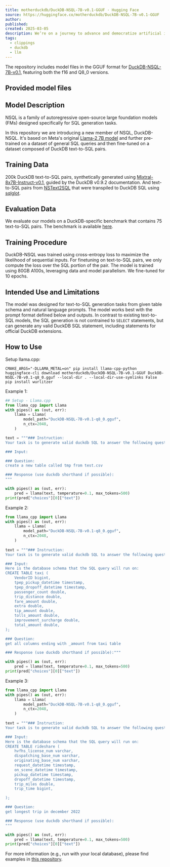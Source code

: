 ```yaml
---
title: motherduckdb/DuckDB-NSQL-7B-v0.1-GGUF · Hugging Face
source: https://huggingface.co/motherduckdb/DuckDB-NSQL-7B-v0.1-GGUF
author: 
published: 
created: 2025-03-05
description: We’re on a journey to advance and democratize artificial intelligence through open source and open science.
tags:
  - clippings
  - duckdb
  - llm
---
```

The repository includes model files in the GGUF format for [DuckDB-NSQL-7B-v0.1](https://huggingface.co/motherduckdb/DuckDB-NSQL-7B-v0.1), featuring both the f16 and Q8\_0 versions.

## Provided model files

## Model Description

NSQL is a family of autoregressive open-source large foundation models (FMs) designed specifically for SQL generation tasks.

In this repository we are introducing a new member of NSQL, DuckDB-NSQL. It's based on Meta's original [Llama-2 7B model](https://huggingface.co/meta-llama/Llama-2-7b) and further pre-trained on a dataset of general SQL queries and then fine-tuned on a dataset composed of DuckDB text-to-SQL pairs.

## Training Data

200k DuckDB text-to-SQL pairs, synthetically generated using [Mixtral-8x7B-Instruct-v0.1](https://huggingface.co/mistralai/Mixtral-8x7B-Instruct-v0.1), guided by the DuckDB v0.9.2 documentation. And text-to-SQL pairs from [NSText2SQL](https://huggingface.co/datasets/NumbersStation/NSText2SQL) that were transpiled to DuckDB SQL using [sqlglot](https://github.com/tobymao/sqlglot).

## Evaluation Data

We evaluate our models on a DuckDB-specific benchmark that contains 75 text-to-SQL pairs. The benchmark is available [here](https://github.com/NumbersStationAI/DuckDB-NSQL/).

## Training Procedure

DuckDB-NSQL was trained using cross-entropy loss to maximize the likelihood of sequential inputs. For finetuning on text-to-SQL pairs, we only compute the loss over the SQL portion of the pair. The model is trained using 80GB A100s, leveraging data and model parallelism. We fine-tuned for 10 epochs.

## Intended Use and Limitations

The model was designed for text-to-SQL generation tasks from given table schema and natural language prompts. The model works best with the prompt format defined below and outputs. In contrast to existing text-to-SQL models, the SQL generation is not contrained to `SELECT` statements, but can generate any valid DuckDB SQL statement, including statements for official DuckDB extensions.

## How to Use

Setup llama.cpp:

```shell
CMAKE_ARGS="-DLLAMA_METAL=on" pip install llama-cpp-python
huggingface-cli download motherduckdb/DuckDB-NSQL-7B-v0.1-GGUF DuckDB-NSQL-7B-v0.1-q8_0.gguf --local-dir . --local-dir-use-symlinks False
pip install wurlitzer
```

Example 1:

```python
## Setup - Llama.cpp
from llama_cpp import Llama
with pipes() as (out, err):
    llama = Llama(
        model_path="DuckDB-NSQL-7B-v0.1-q8_0.gguf",
        n_ctx=2048,
    )

text = """### Instruction:
Your task is to generate valid duckdb SQL to answer the following question.

### Input:

### Question:
create a new table called tmp from test.csv

### Response (use duckdb shorthand if possible):
"""

with pipes() as (out, err):
    pred = llama(text, temperature=0.1, max_tokens=500)
print(pred["choices"][0]["text"])
```

Example 2:

```python
from llama_cpp import Llama
with pipes() as (out, err):
    llama = Llama(
        model_path="DuckDB-NSQL-7B-v0.1-q8_0.gguf",
        n_ctx=2048,
    )
    
text = """### Instruction:
Your task is to generate valid duckdb SQL to answer the following question, given a duckdb database schema.

### Input:
Here is the database schema that the SQL query will run on:
CREATE TABLE taxi (
    VendorID bigint,
    tpep_pickup_datetime timestamp,
    tpep_dropoff_datetime timestamp,
    passenger_count double,
    trip_distance double,
    fare_amount double,
    extra double,
    tip_amount double,
    tolls_amount double,
    improvement_surcharge double,
    total_amount double,
);

### Question:
get all columns ending with _amount from taxi table

### Response (use duckdb shorthand if possible):"""

with pipes() as (out, err):
    pred = llama(text, temperature=0.1, max_tokens=500)
print(pred["choices"][0]["text"])
```

Example 3:

```python
from llama_cpp import Llama
with pipes() as (out, err):
    llama = Llama(
        model_path="DuckDB-NSQL-7B-v0.1-q8_0.gguf",
        n_ctx=2048,
    )
    
text = """### Instruction:
Your task is to generate valid duckdb SQL to answer the following question, given a duckdb database schema.

### Input:
Here is the database schema that the SQL query will run on:
CREATE TABLE rideshare (
    hvfhs_license_num varchar,
    dispatching_base_num varchar,
    originating_base_num varchar,
    request_datetime timestamp,
    on_scene_datetime timestamp,
    pickup_datetime timestamp,
    dropoff_datetime timestamp,
    trip_miles double,
    trip_time bigint,

);

### Question:
get longest trip in december 2022

### Response (use duckdb shorthand if possible):
"""

with pipes() as (out, err):
    pred = llama(text, temperature=0.1, max_tokens=500)
print(pred["choices"][0]["text"])
```

For more information (e.g., run with your local database), please find examples in [this repository](https://github.com/NumbersStationAI/DuckDB-NSQL).